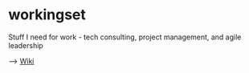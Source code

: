 # workingset
Stuff I need for work - tech consulting, project management, and agile leadership

--> [Wiki](wiki)
